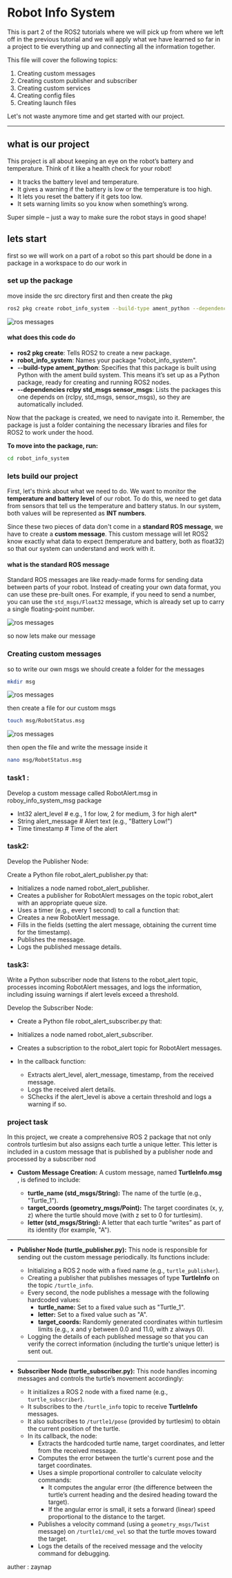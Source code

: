 # Robot Info System

This is part 2 of the ROS2 tutorials where we will pick up from where we left off in the previous tutorial and we will apply what we have learned so far in a project to tie everything up and connecting all the information together.

This file will cover the following topics:

1. Creating custom messages
2. Creating custom publisher and subscriber
3. Creating custom services
4. Creating config files
5. Creating launch files

Let's not waste anymore time and get started with our project.

---

## what is our project

This project is all about keeping an eye on the robot’s battery and temperature. Think of it like a health check for your robot!

* It tracks the battery level and temperature.
* It gives a warning if the battery is low or the temperature is too high.
* It lets you reset the battery if it gets too low.
* It sets warning limits so you know when something’s wrong.

Super simple – just a way to make sure the robot stays in good shape!

## lets start

first so we will work on a part of a robot so this part should be done in a package in a workspace to do our work in

### set up the package

move inside the src directory first and then create the pkg

```bash
ros2 pkg create robot_info_system --build-type ament_python --dependencies rclpy std_msgs sensor_msgs
```

![ros messages](images/pkg_creation.png)

#### what does this code do

* **ros2 pkg create**: Tells ROS2 to create a new package.
* **robot_info_system**: Names your package "robot_info_system".
* **--build-type ament_python**:  Specifies that this package is built using Python with the ament build system. This means it’s set up as a Python package, ready for creating and running ROS2 nodes.
* **--dependencies rclpy std_msgs sensor_msgs**: Lists the packages this one depends on (rclpy, std_msgs, sensor_msgs), so they are automatically included.

Now that the package is created, we need to navigate into it. Remember, the package is just a folder containing the necessary libraries and files for ROS2 to work under the hood.

**To move into the package, run:**

```bash
cd robot_info_system 
```

### lets build our project

First, let's think about what we need to do. We want to monitor the **temperature and battery level** of our robot. To do this, we need to get data from sensors that tell us the temperature and battery status. In our system, both values will be represented as **INT numbers**.

Since these two pieces of data don't come in a **standard ROS message**, we have to create a **custom message**. This custom message will let ROS2 know exactly what data to expect (temperature and battery, both as float32) so that our system can understand and work with it.

#### what is the standard ROS message

Standard ROS messages are like ready-made forms for sending data between parts of your robot. Instead of creating your own data format, you can use these pre-built ones. For example, if you need to send a number, you can use the `std_msgs/Float32` message, which is already set up to carry a single floating-point number.

![ros messages](images/ros2_topics_workflow_image.png)

so now lets make our message

### Creating custom messages

so to write our own msgs we should create a folder for the messages

```bash
mkdir msg
```

![ros messages](images/msg_directory.png)

then create a file for our custom msgs

```bash
touch msg/RobotStatus.msg
```

![ros messages](images/image.png)

then open the file and write the message inside it

```bash
nano msg/RobotStatus.msg
```

### task1 :

Develop a custom message called RobotAlert.msg in roboy_info_system_msg package

* Int32 alert_level         # e.g., 1 for low, 2 for medium, 3 for high alert*
* String alert_message      # Alert text (e.g., "Battery Low!")
* Time timestamp  # Time of the alert

### task2:

Develop the Publisher Node:

Create a Python file robot_alert_publisher.py that:

* Initializes a node named robot_alert_publisher.
* Creates a publisher for RobotAlert messages on the topic robot_alert with an appropriate queue size.
* Uses a timer (e.g., every 1 second) to call a function that:
* Creates a new RobotAlert message.
* Fills in the fields (setting the alert message, obtaining the current time for the timestamp).
* Publishes the message.
* Logs the published message details.

### task3:

Write a Python subscriber node that listens to the robot_alert topic, processes incoming RobotAlert messages, and logs the information, including issuing warnings if alert levels exceed a threshold.

Develop the Subscriber Node:

* Create a Python file robot_alert_subscriber.py that:
* Initializes a node named robot_alert_subscriber.
* Creates a subscription to the robot_alert topic for RobotAlert messages.
* In the callback function:

  * Extracts alert_level, alert_message, timestamp, from the received message.
  * Logs the received alert details.
  * SChecks if the alert_level is above a certain threshold and logs a warning if so.

### project task

In this project, we create a comprehensive ROS 2 package that not only controls turtlesim but also assigns each turtle a unique letter. This letter is included in a custom message that is published by a publisher node and processed by a subscriber nod

* **Custom Message Creation:**
  A custom message, named  **TurtleInfo.msg** , is defined to include:

  * **turtle_name (std_msgs/String):** The name of the turtle (e.g., "Turtle_1").
  * **target_coords (geometry_msgs/Point):** The target coordinates (x, y, z) where the turtle should move (with z set to 0 for turtlesim).
  * **letter (std_msgs/String):** A letter that each turtle “writes” as part of its identity (for example, "A").

---

* **Publisher Node (turtle_publisher.py):**
  This node is responsible for sending out the custom message periodically. Its functions include:

  * Initializing a ROS 2 node with a fixed name (e.g., `turtle_publisher`).
  * Creating a publisher that publishes messages of type **TurtleInfo** on the topic `/turtle_info`.
  * Every second, the node publishes a message with the following hardcoded values:
    * **turtle_name:** Set to a fixed value such as "Turtle_1".
    * **letter:** Set to a fixed value such as "A".
    * **target_coords:** Randomly generated coordinates within turtlesim limits (e.g., x and y between 0.0 and 11.0, with z always 0).
  * Logging the details of each published message so that you can verify the correct information (including the turtle's unique letter) is sent out.

  ---
* **Subscriber Node (turtle_subscriber.py):**
  This node handles incoming messages and controls the turtle’s movement accordingly:

  * It initializes a ROS 2 node with a fixed name (e.g., `turtle_subscriber`).
  * It subscribes to the `/turtle_info` topic to receive **TurtleInfo** messages.
  * It also subscribes to `/turtle1/pose` (provided by turtlesim) to obtain the current position of the turtle.
  * In its callback, the node:
    * Extracts the hardcoded turtle name, target coordinates, and letter from the received message.
    * Computes the error between the turtle's current pose and the target coordinates.
    * Uses a simple proportional controller to calculate velocity commands:
      * It computes the angular error (the difference between the turtle’s current heading and the desired heading toward the target).
      * If the angular error is small, it sets a forward (linear) speed proportional to the distance to the target.
    * Publishes a velocity command (using a `geometry_msgs/Twist` message) on `/turtle1/cmd_vel` so that the turtle moves toward the target.
    * Logs the details of the received message and the velocity command for debugging.

auther : zaynap
